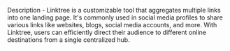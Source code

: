 Description - 
Linktree is a customizable tool that aggregates multiple links into one landing page. It's commonly used in social media profiles to share various links like websites, blogs, social media accounts, and more. With Linktree, users can efficiently direct their audience to different online destinations from a single centralized hub.
